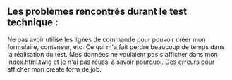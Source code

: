 ## Les problèmes rencontrés durant le test technique :

Ne pas avoir utilisé les lignes de commande pour pouvoir créer mon formulaire, conteneur, etc. Ce qui m'a fait perdre beaucoup de temps dans la réalisation du test.
Mes données ne voulaient pas s'afficher dans mon index.html.twig et je n'ai pas réussi à savoir pourquoi.
Des erreurs pour afficher mon create form de job.